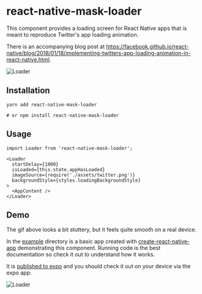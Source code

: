 # react-native-mask-loader

This component provides a loading screen for React Native apps that is meant to reproduce Twitter's app loading animation.

There is an accompanying blog post at https://facebook.github.io/react-native/blog/2018/01/18/implementing-twitters-app-loading-animation-in-react-native.html.

![Loader](assets/loader.gif)

## Installation

```
yarn add react-native-mask-loader

# or npm install react-native-mask-loader
```

## Usage

```
import Loader from 'react-native-mask-loader';

<Loader
  startDelay={1000}
  isLoaded={this.state.appHasLoaded}
  imageSource={require('./assets/twitter.png')}
  backgroundStyle={styles.loadingBackgroundStyle}
>
  <AppContent />
</Loader>
```

## Demo
The gif above looks a bit stuttery, but it feels quite smooth on a real device.

In the [example](example) directory is a basic app created with [create-react-native-app](https://github.com/react-community/create-react-native-app) demonstrating this component. Running code is the best documentation so check it out to understand how it works.

It is [published to expo](https://expo.io/@eliwhite/react-native-mask-loader-example) and you should check it out on your device via the expo app:

![Loader](assets/qrcode.png)
